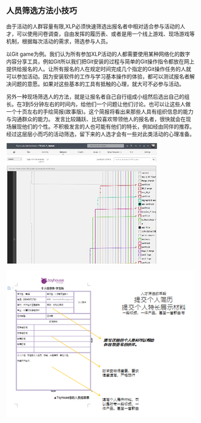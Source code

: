 ## 人员筛选方法小技巧

由于活动的人群容量有限,XLP必须快速筛选出报名者中相对适合参与活动的人才，可以使用问卷调查，自由发挥的履历表、或者是用一个线上游戏、现场游戏等机制，根据每次活动的需求，筛选参与人员。


以Git game为例。我们认为所有参加XLP活动的人都需要使用某种网络化的数字内容分享工具，例如Git所以我们把Git安装的过程与简单的Git操作指令都放在网上提供给报名的人。让所有报名的人在规定时间完成几个指定的Git操作任务的人就可以参加活动。因为安装软件的工作与学习基本操作的体验，都可以测试报名者解决问题的意愿。如果对这些基本的工具有抵触的心理，就大可不必参与活动。

另外一种现场筛选人的方法，就是让报名者自己自行组成小组然后选出自己的组长。在3到5分钟左右的时间内，给他们一个问题让他们讨论。也可以让这些人做一个十页左右的手绘简报(故事版)。这个简报将看出来那些人具有组织信息的能力与沟通群众的能力。
发言比较踊跃、比较喜欢带领他人的报名者，很快就会在现场展现他们的个性。不积极发言的人也可能有他们的特长，例如经由同伴的推荐。经过这层层小而巧的活动筛选，留下来的人选才会有一些对此类活动的心理准备。

![0](../assets/challenger_preparation/personnel_election_tips/00.jpg)

![0](../assets/challenger_preparation/personnel_election_tips/01.jpg)
